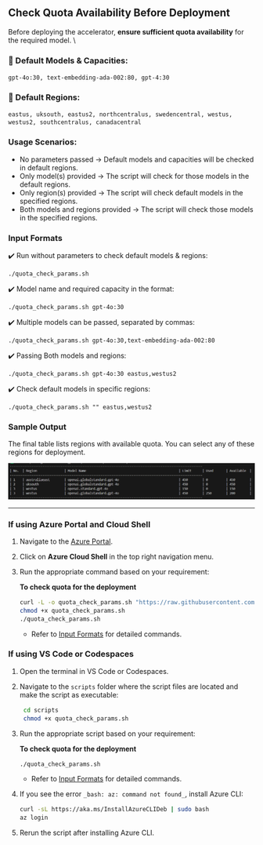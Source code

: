 ## Check Quota Availability Before Deployment

Before deploying the accelerator, **ensure sufficient quota availability** for the required model.  \

### 📌 Default Models & Capacities:
```
gpt-4o:30, text-embedding-ada-002:80, gpt-4:30
```
### 📌 Default Regions:
```
eastus, uksouth, eastus2, northcentralus, swedencentral, westus, westus2, southcentralus, canadacentral
```
### Usage Scenarios:
- No parameters passed → Default models and capacities will be checked in default regions.
- Only model(s) provided → The script will check for those models in the default regions.
- Only region(s) provided → The script will check default models in the specified regions.
- Both models and regions provided → The script will check those models in the specified regions.
  
### **Input Formats**
✔️ Run without parameters to check default models & regions:
   ```
  ./quota_check_params.sh
   ```
✔️ Model name and required capacity in the format:
  ```
  ./quota_check_params.sh gpt-4o:30
  ```
✔️ Multiple models can be passed, separated by commas:
  ```
  ./quota_check_params.sh gpt-4o:30,text-embedding-ada-002:80
  ```
✔️ Passing Both models and regions:  
  ```
  ./quota_check_params.sh gpt-4o:30 eastus,westus2
  ```
✔️ Check default models in specific regions:
  ```
  ./quota_check_params.sh "" eastus,westus2
  ```

### **Sample Output**
The final table lists regions with available quota. You can select any of these regions for deployment.

![quota-check-ouput](images/quota-check-output.png)

---
### **If using Azure Portal and Cloud Shell**

1. Navigate to the [Azure Portal](https://portal.azure.com).
2. Click on **Azure Cloud Shell** in the top right navigation menu.
3. Run the appropriate command based on your requirement:  

   **To check quota for the deployment**  

    ```sh
    curl -L -o quota_check_params.sh "https://raw.githubusercontent.com/microsoft/document-generation-solution-accelerator/main/scripts/quota_check_params.sh"
    chmod +x quota_check_params.sh
    ./quota_check_params.sh
    ```
    - Refer to [Input Formats](#input-formats) for detailed commands.
      
### **If using VS Code or Codespaces**
1. Open the terminal in VS Code or Codespaces.  
2. Navigate to the `scripts` folder where the script files are located and make the script as executable:
   ```sh
    cd scripts
    chmod +x quota_check_params.sh
    ```
3. Run the appropriate script based on your requirement:  

   **To check quota for the deployment**  

    ```sh
    ./quota_check_params.sh
    ```
   - Refer to [Input Formats](#input-formats) for detailed commands.

4. If you see the error `_bash: az: command not found_`, install Azure CLI:  

    ```sh
    curl -sL https://aka.ms/InstallAzureCLIDeb | sudo bash
    az login
    ```
5. Rerun the script after installing Azure CLI.
